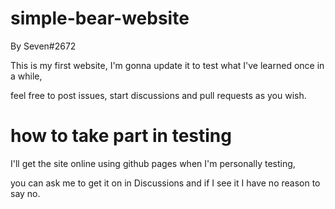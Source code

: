 # simple-bear-website

By Seven#2672

This is my first website, I'm gonna update it to test what I've learned once in a while,

feel free to post issues, start discussions and pull requests as you wish.

# how to take part in testing

I'll get the site online using github pages when I'm personally testing,

you can ask me to get it on in Discussions and if I see it I have no reason to say no.
